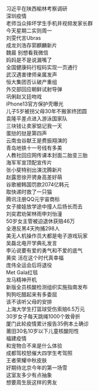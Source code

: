 习近平在陕西榆林考察调研  
深圳疫情  
老师当众摔坏学生手机并视频发家长群  
今天星期二实则周一  
刘雯代言Ubras  
成龙刘浩存郭麒麟新片  
魏晨 别想看我微信  
妈妈是不是说漏嘴了  
全国健康码行程码实现一页通行  
武汉遇害律师亲属发声  
恒大集团否认破产重组  
外交部回应朝鲜试射导弹  
巩俐赵又廷吻戏  
iPhone13官方保护壳曝光  
儿子5岁被拐父母30年不搬家终团圆  
袁隆平差点进入游泳国家队  
三块钱让卖家惦记我一天  
蛋挞的挞是第四声  
云南虫谷献王是费振翔演的  
青岛地铁十一号线有多美  
人教社回应网传课本封面二胎变三胎  
海军军宣顶配宣传片  
张小斐特别出演沈腾新片  
赵露思徐开骋身高差好萌  
谷歌被韩国罚款2074亿韩元  
取快递时救了一只猫  
腾讯注册QQ元宇宙商标  
女子接娃放学途中撞人后扬长而去  
刘奕君劝架林雨申刘怡潼  
50岁女主管被迫退休获赔46万  
全港反黑4天拘捕298人  
美无人机操作员大都是电子游戏玩家  
吴磊北电开学典礼发言  
李沁说要有爱的勇气和不爱的底气  
黄奕 活在这个时代真幸福  
庞伟全运会后将退役  
Met Gala红毯  
龙马精神开机  
新版全员核酸检测组织实施指南发布  
狗狗吃醋起来有多委屈  
该不该听父母的安排  
上海大学生打篮球受伤索赔6.5万元  
30岁女子每天跳绳1000个致骨折  
厦门此轮疫情累计报告35例本土确诊  
莆田30名10岁以下儿童核酸阳性  
福建疫情  
和宠物合不来是什么体验  
成都驾校怒催大四学生考驾照  
王者荣耀中秋皮肤  
好期待北京今年的第一场雪  
这室友多少有点抽象  
想要周生辰这样的男友  
